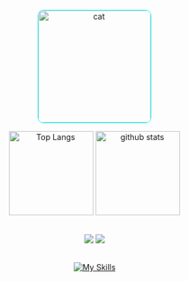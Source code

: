 

<p align="center">
	<img alt="cat" height="200px" style="border-radius:5%;border:1px solid cyan" src="https://media3.giphy.com/media/F73KLZL9eAfDcDQFAt/giphy.gif?cid=ecf05e47jxkqz3hwz3i6zcexm8rfn51uol5eiepr3se43rgp&ep=v1_gifs_related&rid=giphy.gif&ct=s" />
</p>


  <p align="center">
	<img alt="Top Langs" height="150px" src="https://github-readme-stats.vercel.app/api/top-langs/?username=vihari2&layout=compact&show_icons=true&theme=tokyonight" />
  <img alt="github stats" height="150px" src="https://github-readme-stats.vercel.app/api?username=vihari2&theme=tokyonight&show_icons=ture" />
</p>
  
  
 
<br>
<div align="center">
     <a href="https://www.linkedin.com/in/vih-freitasm/" target="_blank"><img src="https://img.shields.io/badge/-LinkedIn-%230077B5?style=for-the-badge&logo=linkedin&logoColor=white" target="_blank"></a> 
  <a href="https://gitlab.com/freitasvitoria712" target="_blank"><img src="https://img.shields.io/badge/GitLab-330F63?style=for-the-badge&logo=gitlab&logoColor=white" target="_blank"></a> 
  <br><br>
 

[![My Skills](https://skillicons.dev/icons?i=js,python,c,java,vue,html,css,idea,vscode,figma)](https://skillicons.dev)



